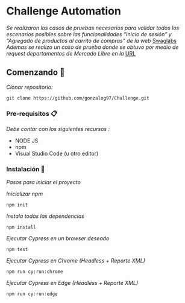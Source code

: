 # Challenge Automation

_Se realizaron los casos de pruebas necesarios para validar todos los escenarios posibles sobre las funcionalidades “Inicio de sesión” y “Agregado de productos al carrito de compras” de la web_ [Swaglabs](https://www.saucedemo.com/) 
_Ademas se realizo un caso de prueba donde se obtuvo por medio de request departamentos de Mercado Libre en la_ [URL](https://www.mercadolibre.com.ar/menu/departments) 

## Comenzando 🚀

_Clonar repositorio:_

```
git clone https://github.com/gonzalog97/Challenge.git
```

### Pre-requisitos 📋

_Debe contar con los siguientes recursos :_

* NODE JS 
* npm
* Visual Studio Code (u otro editor)

### Instalación 🔧

_Pasos para iniciar el proyecto_

_Inicializar npm_

```
npm init
```

_Instala todas las dependencias_

```
npm install
```
_Ejecutar Cypress en un browser deseado_

```
npm test
```
_Ejecutar Cypress en Chrome (Headless + Reporte XML)_

```
npm run cy:run:chrome
```
_Ejecutar Cypress en Edge (Headless + Reporte XML)_

```
npm run cy:run:edge
```
